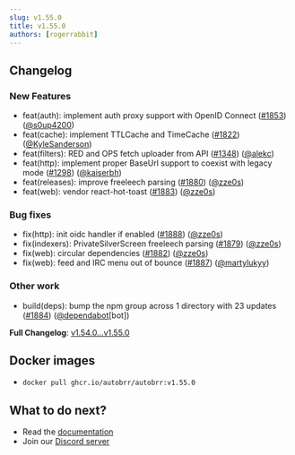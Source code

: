 ```yaml
---
slug: v1.55.0
title: v1.55.0
authors: [rogerrabbit]
---
```


## Changelog

### New Features

* feat(auth): implement auth proxy support with OpenID Connect ([#1853](https://github.com/autobrr/autobrr/pull/1853)) ([@s0up4200](https://github.com/s0up4200))
* feat(cache): implement TTLCache and TimeCache ([#1822](https://github.com/autobrr/autobrr/pull/1822)) ([@KyleSanderson](https://github.com/KyleSanderson))
* feat(filters): RED and OPS fetch uploader from API ([#1348](https://github.com/autobrr/autobrr/pull/1348)) ([@alekc](https://github.com/alekc))
* feat(http): implement proper BaseUrl support to coexist with legacy mode ([#1298](https://github.com/autobrr/autobrr/pull/1298)) ([@kaiserbh](https://github.com/kaiserbh))
* feat(releases): improve freeleech parsing ([#1880](https://github.com/autobrr/autobrr/pull/1880)) ([@zze0s](https://github.com/zze0s))
* feat(web): vendor react-hot-toast ([#1883](https://github.com/autobrr/autobrr/pull/1883)) ([@zze0s](https://github.com/zze0s))

### Bug fixes

* fix(http): init oidc handler if enabled ([#1888](https://github.com/autobrr/autobrr/pull/1888)) ([@zze0s](https://github.com/zze0s))
* fix(indexers): PrivateSilverScreen freeleech parsing ([#1879](https://github.com/autobrr/autobrr/pull/1879)) ([@zze0s](https://github.com/zze0s))
* fix(web): circular dependencies ([#1882](https://github.com/autobrr/autobrr/pull/1882)) ([@zze0s](https://github.com/zze0s))
* fix(web): feed and IRC menu out of bounce ([#1887](https://github.com/autobrr/autobrr/pull/1887)) ([@martylukyy](https://github.com/martylukyy))

### Other work

* build(deps): bump the npm group across 1 directory with 23 updates ([#1884](https://github.com/autobrr/autobrr/pull/1884)) ([@dependabot](https://github.com/dependabot)[bot])

**Full Changelog**: [v1.54.0...v1.55.0](https://github.com/autobrr/autobrr/compare/v1.54.0...v1.55.0)

## Docker images

* `docker pull ghcr.io/autobrr/autobrr:v1.55.0`

## What to do next?

* Read the [documentation](https://autobrr.com)
* Join our [Discord server](https://discord.gg/8s5d8pFhba)
